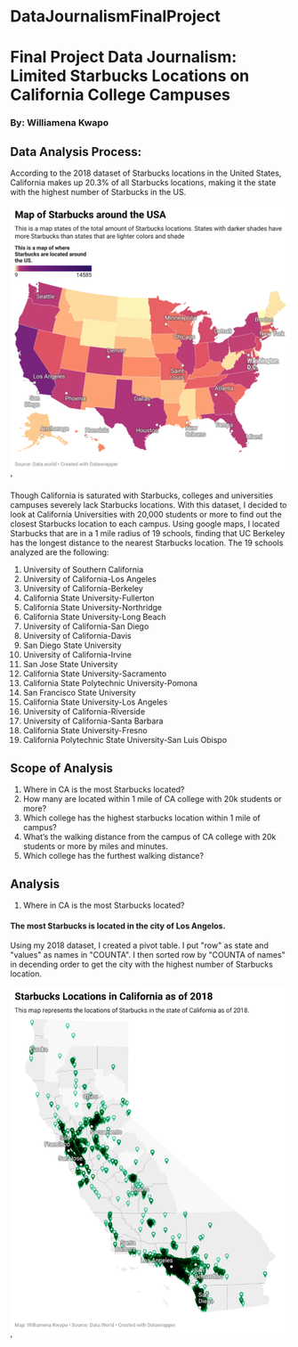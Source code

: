 # DataJournalismFinalProject
# Final Project Data Journalism: Limited Starbucks Locations on California College Campuses 
### By: Williamena Kwapo
## Data Analysis Process: 
According to the 2018 dataset of Starbucks locations in the United States, California makes up 20.3% of all Starbucks locations, making it the state with the highest number of Starbucks in the US. 

!['INlWb-map-of-starbucks-around-the-usa.png’ , ’US Map of Starbucks’](/INlWb-map-of-starbucks-around-the-usa.png)'

Though California is saturated with Starbucks, colleges and universities campuses severely lack Starbucks locations. With this dataset, I decided to look at California Universities with 20,000 students or more to find out the closest Starbucks location to each campus. Using google maps, I located Starbucks that are in a 1 mile radius of 19 schools, finding that UC Berkeley has the longest distance to the nearest Starbucks location. The 19 schools analyzed are the following: 
1. University of Southern California
2. University of California-Los Angeles
3. University of California-Berkeley
4. California State University-Fullerton
5. California State University-Northridge
6. California State University-Long Beach
7. University of California-San Diego
8. University of California-Davis
9. San Diego State University
10. University of California-Irvine
11. San Jose State University
12. California State University-Sacramento
13. California State Polytechnic University-Pomona
14. San Francisco State University
15. California State University-Los Angeles
16. University of California-Riverside
17. University of California-Santa Barbara
18. California State University-Fresno
19. California Polytechnic State University-San Luis Obispo
## Scope of Analysis
1. Where in CA is the most Starbucks located?
2. How many are located within 1 mile of CA college with 20k students or more?
3. Which college has the highest starbucks location within 1 mile of campus?
4. What’s the walking distance from the campus of CA college with 20k students or more by miles and minutes. 
5. Which college has the furthest walking distance?
## Analysis
1.  Where in CA is the most Starbucks located?
#### The most Starbucks is located in the city of Los Angelos. 
Using my 2018 dataset, I created a pivot table. I put "row" as state and "values" as names in "COUNTA". I then sorted row by "COUNTA of names" in decending order to get the city with the highest number of Starbucks location.

!['9ez4e-starbucks-locations-in-california-as-of-2018.png’ , ’California Map of Starbucks’](/9ez4e-starbucks-locations-in-california-as-of-2018.png)’ 
